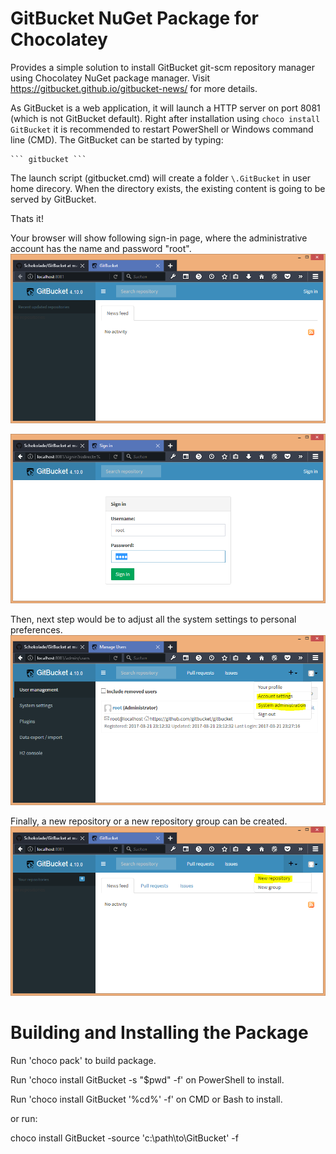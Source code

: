 # GitBucket NuGet Package for Chocolatey

Provides a simple solution to install GitBucket git-scm repository manager using Chocolatey NuGet package manager.
Visit https://gitbucket.github.io/gitbucket-news/ for more details.

As GitBucket is a web application, it will launch a HTTP server on port 8081 (which is not GitBucket default).
Right after installation using ``` choco install GitBucket ``` it is recommended to restart PowerShell or Windows command line (CMD).
The GitBucket can be started by typing:

	``` gitbucket ``` 
	
The launch script (gitbucket.cmd) will create a folder ``` \.GitBucket ``` in user home direcory. When the directory exists, the existing content is going to be served by GitBucket.

Thats it!

Your browser will show following sign-in page, where the administrative account has the name and password "root".
![Welcome](https://github.com/Oliver-Loeffler/Schokolade/blob/master/GitBucket/pages/01_homepage.png)

![SignIn](https://github.com/Oliver-Loeffler/Schokolade/blob/master/GitBucket/pages/02_signin.png)

Then, next step would be to adjust all the system settings to personal preferences.
![Setup](https://github.com/Oliver-Loeffler/Schokolade/blob/master/GitBucket/pages/03_setup.PNG)

Finally, a new repository or a new repository group can be created.
![New Repository](https://github.com/Oliver-Loeffler/Schokolade/blob/master/GitBucket/pages/04_newrepo.png)



# Building and Installing the Package

Run 'choco pack' to build package.

Run 'choco install GitBucket -s "$pwd" -f' on PowerShell to install.

Run 'choco install GitBucket '%cd%' -f' on CMD or Bash to install.

or run:

choco install GitBucket -source 'c:\path\to\GitBucket\' -f

